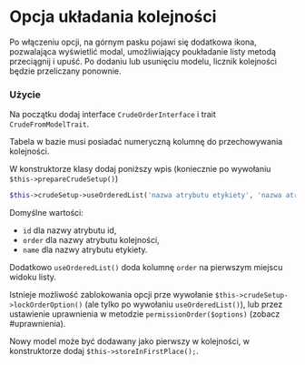 Opcja układania kolejności
===

Po włączeniu opcji, na górnym pasku pojawi się dodatkowa ikona, pozwalająca wyświetlić modal, umożliwiający poukładanie listy metodą przeciągnij i upuść.
Po dodaniu lub usunięciu modelu, licznik kolejności będzie przeliczany ponownie.

### Użycie

Na początku dodaj interface `CrudeOrderInterface` i trait `CrudeFromModelTrait`.

Tabela w bazie musi posiadać numeryczną kolumnę do przechowywania kolejności.

W konstruktorze klasy dodaj poniższy wpis (koniecznie po wywołaniu `$this->prepareCrudeSetup()`)

```php
$this->crudeSetup->useOrderedList('nazwa atrybutu etykiety', 'nazwa atrybutu kolejności', 'nazwa atrybutu id');
```

Domyślne wartości:
* `id` dla nazwy atrybutu id,
* `order` dla nazwy atrybutu kolejności,
* `name` dla nazwy atrybutu etykiety.

Dodatkowo `useOrderedList()` doda kolumnę `order` na pierwszym miejscu widoku listy.

Istnieje możliwość zablokowania opcji prze wywołanie `$this->crudeSetup->lockOrderOption()` (ale tylko po wywołaniu `useOrderedList()`), lub przez ustawienie uprawnienia w metodzie `permissionOrder($options)` (zobacz #uprawnienia).

Nowy model może być dodawany jako pierwszy w kolejności, w konstruktorze dodaj `$this->storeInFirstPlace();`.
